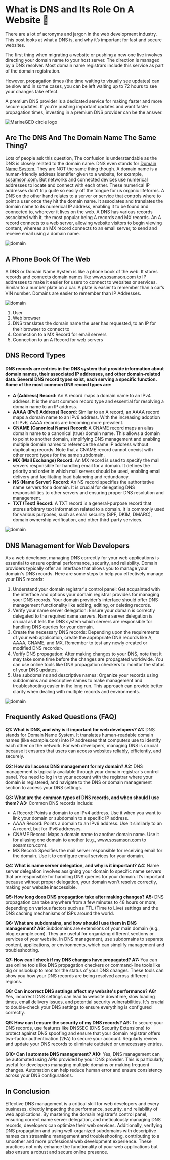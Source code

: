# What is DNS and Its Role On A Website 🚀

There are a lot of acronyms and jargon in the web development industry. This post looks at what a DNS is, and why it’s important for fast and secure websites.

The first thing when migrating a website or pushing a new one live involves directing your domain name to your host server. The direction is managed by a DNS resolver. Most domain name registrars include this service as part of the domain registration.

However, propagation times (the time waiting to visually see updates) can be slow and in some cases, you can be left waiting up to 72 hours to see your changes take effect.

A premium DNS provider is a dedicated service for making faster and more secure updates. If you’re pushing important updates and want faster propagation times, investing in a premium DNS provider can be the answer.

<img src="https://media.licdn.com/dms/image/D4D12AQErnIEsSO2Pag/article-inline_image-shrink_1000_1488/0/1720784065536?e=1729123200&v=beta&t=eRhQtBtTZMRG3JiUrzIqOgTLbFSGxcq030yI6Kx2mYs" alt="MarineGEO circle logo" />

## Are The DNS And The Domain Name The Same Thing?

Lots of people ask this question, The confusion is understandable as the DNS is closely related to the domain name. DNS even stands for [Domain Name System.](https://en.wikipedia.org/wiki/Domain_Name_System) They are NOT the same thing though.
A domain name is a human-friendly address identifier given to a website, for example, [sosamson.com.](http://sosamson.com/) But networks and connected devices use numerical addresses to locate and connect with each other. These numerical IP addresses don’t trip quite so easily off the tongue for us organic lifeforms.
A DNS on the other hand relates to a server or service that controls where to point a user once they hit the domain name. It associates and translates the domain name to its numerical IP address, enabling it to be found and connected to, wherever it lives on the web.
A DNS has various records associated with it, the most popular being A records and MX records.
An A record connects to a web server, allowing website visitors to begin viewing content, whereas an MX record connects to an email server, to send and receive email using a domain name.

<img src="https://media.licdn.com/dms/image/v2/D4D12AQFe372tDG6J1A/article-inline_image-shrink_1500_2232/article-inline_image-shrink_1500_2232/0/1720784525109?e=1729123200&v=beta&t=G-4kcx749OvZE_3Gh7bdetqEuRbPChs5D6RbB6xuCRE" alt="domain" />

## A Phone Book Of The Web

A DNS or Domain Name System is like a phone book of the web. It stores records and connects domain names like www.sosamson.com to IP addresses to make it easier for users to connect to websites or services. Similar to a number plate on a car. A plate is easier to remember than a car’s VIN number. Domains are easier to remember than IP Addresses.

<img src="https://media.licdn.com/dms/image/v2/D4D12AQEXDIqQUWLc6g/article-inline_image-shrink_1500_2232/article-inline_image-shrink_1500_2232/0/1720784439387?e=1729123200&v=beta&t=wtQB1K2CcOeXb2sSzfTFD8ZUnn7nm1htf67dt6xoo78" alt="domain" />

1. User
2. Web browser
3. DNS translates the domain name the user has requested, to an IP for their browser to connect to
4. Connection to a MX Record for email servers
5. Connection to an A Record for web servers

## DNS Record Types

#### DNS records are entries in the DNS system that provide information about domain names, their associated IP addresses, and other domain-related data. Several DNS record types exist, each serving a specific function. Some of the most common DNS record types are:

- **A (Address) Record:** An A record maps a domain name to an IPv4 address. It is the most common record type and essential for resolving a domain name to an IP address.
- **AAAA (IPv6 Address) Record:** Similar to an A record, an AAAA record maps a domain name to an IPv6 address. With the increasing adoption of IPv6, AAAA records are becoming more prevalent.
- **CNAME (Canonical Name) Record:** A CNAME record maps an alias domain name to a canonical (true) domain name. This allows a domain to point to another domain, simplifying DNS management and enabling multiple domain names to reference the same IP address without duplicating records. Note that a CNAME record cannot coexist with other record types for the same subdomain.
- **MX (Mail Exchange) Record:** An MX record is used to specify the mail servers responsible for handling email for a domain. It defines the priority and order in which mail servers should be used, enabling email delivery and facilitating load balancing and redundancy.
- **NS (Name Server) Record:** An NS record specifies the authoritative name servers for a domain. It is crucial for delegating DNS responsibilities to other servers and ensuring proper DNS resolution and management.
- **TXT (Text) Record:** A TXT record is a general-purpose record that stores arbitrary text information related to a domain. It is commonly used for various purposes, such as email security (SPF, DKIM, DMARC), domain ownership verification, and other third-party services.

<img src="https://media.licdn.com/dms/image/v2/D4D12AQF8gg_LACTgWw/article-inline_image-shrink_1500_2232/article-inline_image-shrink_1500_2232/0/1720784900580?e=1729123200&v=beta&t=-wnqzxj5hHk3g8kHt9XobUpWCfejR0s5lJtBLPNhij0" alt="domain" />

## DNS Management for Web Developers

As a web developer, managing DNS correctly for your web applications is essential to ensure optimal performance, security, and reliability. Domain providers typically offer an interface that allows you to manage your domain's DNS records. Here are some steps to help you effectively manage your DNS records:

1. Understand your domain registrar's control panel: Get acquainted with the interface and options your domain registrar provides for managing your DNS records. Your domain provider's interface should offer DNS management functionality like adding, editing, or deleting records.
2. Verify your name server delegation: Ensure your domain is correctly delegated to the required name servers. Name server delegation is crucial as it tells the DNS system which servers are responsible for handling DNS queries for your domain.
3. Create the necessary DNS records: Depending upon the requirements of your web application, create the appropriate DNS records like A, AAAA, CNAME, and MX. Remember to test any newly created or modified DNS records>.
4. Verify DNS propagation: After making changes to your DNS, note that it may take some time before the changes are propagated worldwide. You can use online tools like DNS propagation checkers to monitor the status of your DNS updates.
5. Use subdomains and descriptive names: Organize your records using subdomains and descriptive names to make management and troubleshooting easier in the long run. This approach can provide better clarity when dealing with multiple records and environments.

<img src="https://media.licdn.com/dms/image/v2/D4D12AQHoQ13i13zEgQ/article-inline_image-shrink_1500_2232/article-inline_image-shrink_1500_2232/0/1720785037994?e=1729123200&v=beta&t=AWvG2HKLe42QE4k-0eKpglYPygItrQDD-UoL22IEjKk" alt="domain" />

## Frequently Asked Questions (FAQ)

**Q1: What is DNS, and why is it important for web developers? A1:** DNS stands for Domain Name System. It translates human-readable domain names (like example.com) into IP addresses that computers use to identify each other on the network. For web developers, managing DNS is crucial because it ensures that users can access websites reliably, efficiently, and securely.

**Q2: How do I access DNS management for my domain? A2:** DNS management is typically available through your domain registrar's control panel. You need to log in to your account with the registrar where your domain is registered, and navigate to the DNS or domain management section to access your DNS settings.

**Q3: What are the common types of DNS records, and when should I use them? A3:** Common DNS records include:

- A Record: Points a domain to an IPv4 address. Use it when you want to link your domain or subdomain to a specific IP address.
- AAAA Record: Points a domain to an IPv6 address. Use it similarly to an A record, but for IPv6 addresses.
- CNAME Record: Maps a domain name to another domain name. Use it for aliasing one domain to another (e.g., www.sosamson.com to sosamson.com).
- MX Record: Specifies the mail server responsible for receiving email for the domain. Use it to configure email services for your domain.

**Q4: What is name server delegation, and why is it important? A4:** Name server delegation involves assigning your domain to specific name servers that are responsible for handling DNS queries for your domain. It’s important because without proper delegation, your domain won't resolve correctly, making your website inaccessible.

**Q5: How long does DNS propagation take after making changes? A5:** DNS propagation can take anywhere from a few minutes to 48 hours or more, depending on various factors such as TTL (Time to Live) settings and the DNS caching mechanisms of ISPs around the world.

**Q6: What are subdomains, and how should I use them in DNS management? A6:** Subdomains are extensions of your main domain (e.g., blog.example.com). They are useful for organizing different sections or services of your website. In DNS management, use subdomains to separate content, applications, or environments, which can simplify management and troubleshooting.

**Q7: How can I check if my DNS changes have propagated? A7:** You can use online tools like DNS propagation checkers or command-line tools like dig or nslookup to monitor the status of your DNS changes. These tools can show you how your DNS records are being resolved across different regions.

**Q8: Can incorrect DNS settings affect my website's performance? A8:** Yes, incorrect DNS settings can lead to website downtime, slow loading times, email delivery issues, and potential security vulnerabilities. It's crucial to double-check your DNS settings to ensure everything is configured correctly.

**Q9: How can I ensure the security of my DNS records? A9:** To secure your DNS records, use features like DNSSEC (DNS Security Extensions) to protect against DNS spoofing and ensure that your domain registrar offers two-factor authentication (2FA) to secure your account. Regularly review and update your DNS records to eliminate outdated or unnecessary entries.

**Q10: Can I automate DNS management? A10:** Yes, DNS management can be automated using APIs provided by your DNS provider. This is particularly useful for developers managing multiple domains or making frequent changes. Automation can help reduce human error and ensure consistency across your DNS configurations.

## In Conclusion

Effective DNS management is a critical skill for web developers and every busineses, directly impacting the performance, security, and reliability of web applications. By mastering the domain registrar's control panel, ensuring correct name server delegation, and meticulously managing DNS records, developers can optimize their web services.
Additionally, verifying DNS propagation and using well-organized subdomains with descriptive names can streamline management and troubleshooting, contributing to a smoother and more professional web development experience. These practices not only enhance the functionality of your web applications but also ensure a robust and secure online presence.
